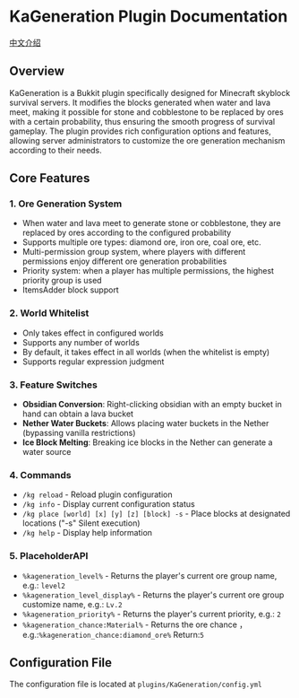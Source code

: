 ﻿# KaGeneration Plugin Documentation

[中文介绍](https://github.com/Katacr/KaGeneration/blob/main/README_CN.md)
## Overview

KaGeneration is a Bukkit plugin specifically designed for Minecraft skyblock survival servers. It modifies the blocks generated when water and lava meet, making it possible for stone and cobblestone to be replaced by ores with a certain probability, thus ensuring the smooth progress of survival gameplay. The plugin provides rich configuration options and features, allowing server administrators to customize the ore generation mechanism according to their needs.

## Core Features

### 1. Ore Generation System
- When water and lava meet to generate stone or cobblestone, they are replaced by ores according to the configured probability
- Supports multiple ore types: diamond ore, iron ore, coal ore, etc.
- Multi-permission group system, where players with different permissions enjoy different ore generation probabilities
- Priority system: when a player has multiple permissions, the highest priority group is used
- ItemsAdder block support

### 2. World Whitelist
- Only takes effect in configured worlds
- Supports any number of worlds
- By default, it takes effect in all worlds (when the whitelist is empty)
- Supports regular expression judgment

### 3. Feature Switches
- **Obsidian Conversion**: Right-clicking obsidian with an empty bucket in hand can obtain a lava bucket
- **Nether Water Buckets**: Allows placing water buckets in the Nether (bypassing vanilla restrictions)
- **Ice Block Melting**: Breaking ice blocks in the Nether can generate a water source

### 4. Commands
- `/kg reload` - Reload plugin configuration
- `/kg info` - Display current configuration status
- `/kg place [world] [x] [y] [z] [block] -s` - Place blocks at designated locations ("-s" Silent execution)
- `/kg help` - Display help information

### 5. PlaceholderAPI
- `%kageneration_level%` - Returns the player's current ore group name, e.g.: `level2`
- `%kageneration_level_display%` - Returns the player's current ore group customize name, e.g.: `Lv.2`
- `%kageneration_priority%` - Returns the player's current priority, e.g.: `2`
- `%kageneration_chance:Material%` - Returns the ore chance ，e.g.:`%kageneration_chance:diamond_ore%` Return:`5`

## Configuration File

The configuration file is located at `plugins/KaGeneration/config.yml`